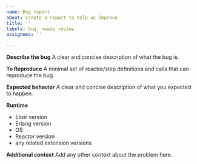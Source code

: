 ```yaml
---
name: Bug report
about: Create a report to help us improve
title: ''
labels: bug, needs review
assignees: ''

---
```


**Describe the bug**
A clear and concise description of what the bug is.

**To Reproduce**
A minimal set of reactor/step definitions and calls that can reproduce the bug.

**Expected behavior**
A clear and concise description of what you expected to happen.

**Runtime**
 - Elixir version
 - Erlang version
 - OS
 - Reactor version
 - any related extension versions

**Additional context**
Add any other context about the problem here.
